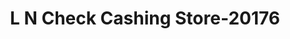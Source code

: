 ---
f_zip-code: 33030
f_state-code: FL
title: L N Check Cashing Store-20176
f_phone: 786-243-0322
f_city-only: Homestead
f_address: 118 W Mowry Dr Homestead
f_location-unique-id: '20176'
slug: l-n-check-cashing-store-20176
updated-on: '2024-05-30T13:46:58.046Z'
created-on: '2024-05-30T13:36:59.803Z'
published-on: '2024-05-30T13:54:32.469Z'
f_city-state: cms/city/homestead-fl.md
f_company: cms/company/l-n-check-cashing-store.md
f_state: cms/state/florida.md
layout: '[payday-loan].html'
tags: payday-loan
---